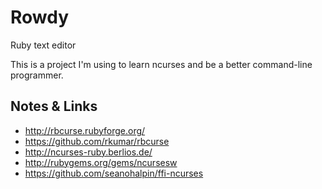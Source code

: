 # Rowdy

Ruby text editor

This is a project I'm using to learn ncurses and be a better command-line programmer.

## Notes & Links

* http://rbcurse.rubyforge.org/
* https://github.com/rkumar/rbcurse
* http://ncurses-ruby.berlios.de/
* http://rubygems.org/gems/ncursesw
* https://github.com/seanohalpin/ffi-ncurses